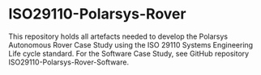 # ISO29110-Polarsys-Rover
This repository holds all artefacts needed to develop the Polarsys Autonomous Rover Case Study using the ISO 29110 Systems Engineering Life cycle standard. For the Software Case Study, see GitHub repository ISO29110-Polarsys-Rover-Software.
